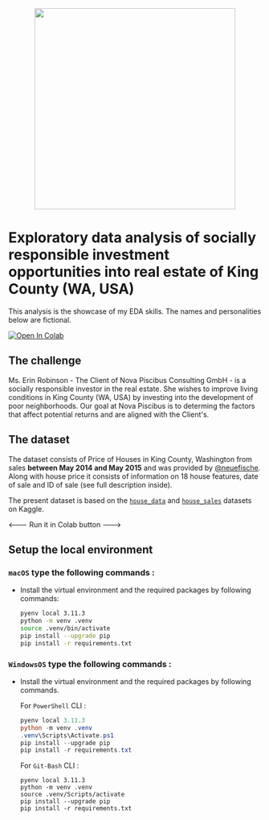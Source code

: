 <center><img src="https://www.invest4land.com/wp-content/uploads/2021/05/Invest4Land-Investment-Agricultural-Real-Estate-Agroforestry-Secondary-Income-Generation-Eggs-Livestock-Farmlands-Investment-Agriculture-0-1.jpg" height="400"/></center>

# **Exploratory data analysis of socially responsible investment opportunities into real estate of King County (WA, USA)**
This analysis is the showcase of my EDA skills. The names and personalities below are fictional.


[<img src="https://colab.research.google.com/assets/colab-badge.svg" alt="Open In Colab"/>](https://colab.research.google.com/github/eburakova/eda-kc-housing/blob/main/eda_notebook.ipynb)

## The challenge
Ms. Erin Robinson - The Client of Nova Piscibus Consulting GmbH - is a socially responsible investor in the real estate. She wishes to improve living conditions in King County (WA, USA) by investing into the development of poor neighborhoods. 
Our goal at Nova Piscibus is to determing the factors that affect potential returns and are aligned with the Client's. 

## The dataset
The dataset consists of Price of Houses in King County, Washington 
from sales **between May 2014 and May 2015** and was provided by [@neuefische](https://github.com/neuefische). 
Along with house price it consists of information on 18 house features, 
date of sale and ID of sale (see full description inside).

The present dataset is based on the [`house_data`](https://www.kaggle.com/datasets/arathipraj/house-data) 
and [`house_sales`](https://www.kaggle.com/datasets/andykrause/kingcountysales) datasets on Kaggle.

<--- Run it in Colab button --->

## Setup the local environment

### **`macOS`** type the following commands : 

- Install the virtual environment and the required packages by following commands:

    ```BASH
    pyenv local 3.11.3
    python -m venv .venv
    source .venv/bin/activate
    pip install --upgrade pip
    pip install -r requirements.txt
    ```
### **`WindowsOS`** type the following commands :

- Install the virtual environment and the required packages by following commands.

   For `PowerShell` CLI :

    ```PowerShell
    pyenv local 3.11.3
    python -m venv .venv
    .venv\Scripts\Activate.ps1
    pip install --upgrade pip
    pip install -r requirements.txt
    ```

    For `Git-Bash` CLI :
    ```
    pyenv local 3.11.3
    python -m venv .venv
    source .venv/Scripts/activate
    pip install --upgrade pip
    pip install -r requirements.txt
    ```
